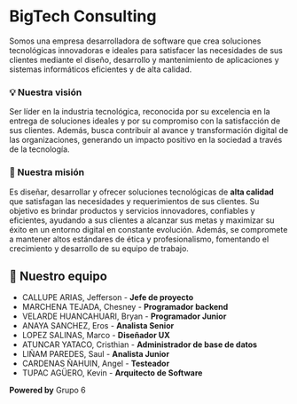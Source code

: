 <h1>BigTech Consulting</h1>
<p>Somos una empresa desarrolladora de software que crea soluciones tecnológicas innovadoras e ideales para satisfacer las necesidades de sus clientes mediante el diseño,
desarrollo y mantenimiento de aplicaciones y sistemas informáticos eficientes y de alta calidad.</p>
<h3> 💡 Nuestra visión </h3>
<p>Ser líder en la industria tecnológica, reconocida por su excelencia en la entrega de soluciones ideales y por su compromiso con la satisfacción de sus clientes.
  Además, busca contribuir al avance y transformación digital de las organizaciones, generando un impacto positivo en la sociedad a través de la tecnología.</p>
<h3> 🌱 Nuestra misión </h3>
<p>Es diseñar, desarrollar y ofrecer soluciones tecnológicas de <b>alta calidad</b> que satisfagan las necesidades y requerimientos de sus clientes.
Su objetivo es brindar productos y servicios innovadores, confiables y eficientes, ayudando a sus clientes a alcanzar sus metas y maximizar su éxito
en un entorno digital en constante evolución. Además, se compromete a mantener altos estándares de ética y profesionalismo, fomentando el crecimiento y desarrollo de su equipo de trabajo.</p>
<h2>👥 Nuestro equipo</h2>
<ul>
  <li>CALLUPE ARIAS, Jefferson -	<b>Jefe de proyecto</b></li>
  <li>MARCHENA TEJADA, Chesney	- <b>Programador backend</b></li>
  <li>VELARDE HUANCAHUARI, Bryan -	<b>Programador Junior</b></li> 
  <li>ANAYA SANCHEZ, Eros -	<b>Analista Senior</b></li>
  <li>LOPEZ	SALINAS, Marco	- <b>Diseñador UX</b></li>
  <li>ATUNCAR YATACO, Cristhian - <b>Administrador de base de datos</b></li>
  <li>LIÑAM PAREDES, Saul - <b>Analista Junior</b></li>
  <li>CARDENAS	ÑAHUIN, Angel - <b>Testeador</b></li>
  <li>TUPAC AGÜERO, Kevin	- <b>Arquitecto de Software</b></li>
</ul>
    
<p><b>Powered by</b> Grupo 6</p>
